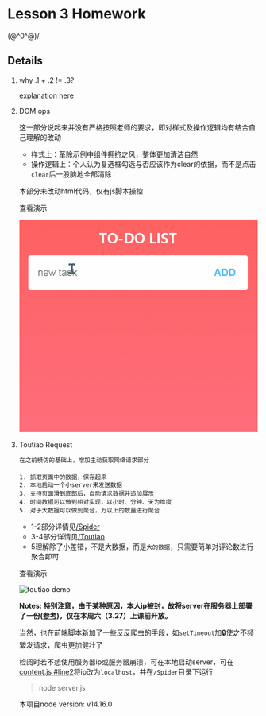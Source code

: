 # Lesson 3 Homework

\(@^0^@)/

## Details

1. why .1 + .2 != .3?

    [explanation here](./why0.1+0.2!==0.3.md)

2. DOM ops

    这一部分说起来并没有严格按照老师的要求，即对样式及操作逻辑均有结合自己理解的改动

    - 样式上：革除示例中组件拥挤之风，整体更加清洁自然
    - 操作逻辑上：个人认为复选框勾选与否应该作为clear的依据，而不是点击`clear`后一股脑地全部清除

    本部分未改动html代码，仅有js脚本操控

    查看演示

    ![todo demo](./TODO/demo.gif)

3. Toutiao Request

    ```txt
    在之前模仿的基础上，增加主动获取网络请求部分

    1. 抓取页面中的数据，保存起来
    2. 本地启动一个小server来发送数据
    3. 支持页面滑到底部后，自动请求数据并追加展示
    4. 时间数据可以做到相对实现，以小时、分钟、天为维度
    5. 对于大数据可以做到聚合，万以上的数量进行聚合
    ```

    - 1-2部分详情见[/Spider](./Spider/README.md)
    - 3-4部分详情见[/Toutiao](./Toutiao/README.md)
    - 5理解除了小差错，不是大数据，而是`大的数据`，只需要简单对评论数进行聚合即可

    查看演示

    ![toutiao demo](./Toutiao/demo.gif)

    **Notes: 特别注意，由于某种原因，本人ip被封，故将server在服务器上部署了一份([参考](https://nodejs.org/zh-cn/docs/guides/nodejs-docker-webapp/))，仅在本周六（3.27）上课前开放。**

    当然，也在前端脚本新加了一些反反爬虫的手段，如`setTimeout`加🔒使之不频繁发请求，爬虫更加健壮了

    检阅时若不想使用服务器ip或服务器崩溃，可在本地启动server，可在[content.js #line2](./Toutiao/content.js)将ip改为`localhost`，并在`/Spider`目录下运行

    > node server.js

    本项目node version: v14.16.0
